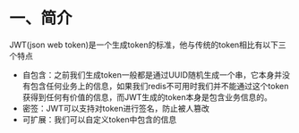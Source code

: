 # 一、简介

JWT(json web token)是一个生成token的标准，他与传统的token相比有以下三个特点

* 自包含：之前我们生成token一般都是通过UUID随机生成一个串，它本身并没有包含任何业务上的信息，如果我们redis不可用时我们并不能通过这个token获得到任何有价值的信息，而JWT生成的token本身是包含业务信息的。
* 密签：JWT可以支持对token进行签名，防止被人篡改
* 可扩展：我们可以自定义token中包含的信息